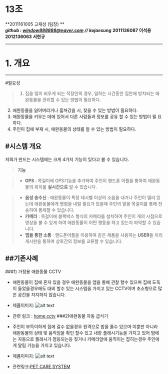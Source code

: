 # 13조
**2011161005 고재성 (팀장)   **    
 ***github : window888888@naver.com // kojaesung***
**2011136087 이석용**
**2012136063 서현규**

-----------------


# 1. 개요                                
-------------------
#필요성

>1. 집을 많이 비우게 되는 직장인의 경우, 일하는 시간동안 집안에 방치되는 애완동물을 관리할 수 있는 방법이 필요하다.
2. 애완동물을 잃어버리거나 훔쳐갔을 시, 찾을 수 있는 방법이 필요하다.
3. 애완동물을 키우는 데에 있어서 다른 사람들과 정보를 공유 할 수 있는 방법이 필  	요하다.
4. 주인이 집에 부재 시, 애완동물의 상태를 알 수 있는 방법이 필요하다. 


#시스템 개요
-------------

저희가 만드는 시스템에는 크게 4가지 기능이 있다고 볼 수 있습니다.
> **기능**

> - **GPS** : 목걸이에 GPS기능을 추가하여 주인이 핸드폰 어플을 통하여 애완동물의 위치를 **실시간으로** 알 수 있습니다.

 > - **음성 송수신** : 애완동물이 특정 데시벨 이상의 소음을 내거나 주인이 멀리 있는데 애완동물에게 명령을 내릴 필요가 있을때 주인의 말을 목걸이를 통해 전송하여 통제할 수 있습니다.
 > - **카메라** : 목걸이에 블랙박스 형식의 카메라를 설치하여 주인이 개의 시점으로 영상을 볼 수 있게 하여 애완동물이 어떤 행동을 하고 있는지 파악할 수 있습니다.
 > - **앱을 통한 소통** : 핸드폰어플을 이용하여 같은 제품을 사용하는 **USER**들 끼리 게시판을 통하여 상호간의 정보를 교류할 수 있습니다.


##기존사례
-------------
###1) 가정용 애완동물 CCTV
- 애완동물이 집에 혼자 있을 경우 애완동물을 앱을 통해 관찰 할수  있으며 집에 도둑이 들었을경우에도 대비 할수 있는 시스템을 가지고 있는 CCTV이며 초소형으로 많은 공간을 차지하지 않습니다.
- 제품이미지:
![alt text](http://cfile232.uf.daum.net/image/25152D41580DE2C7289287)
- 관련 링크 : [home cctv](http://blog.daum.net/tinghao888/1064)
###2)애완동물  자동 급식기
- 주인이 부득이하게 집에 갈수 없을경우 원격으로 밥을 줄수 있으며 이뿐만 아니라 애완동물의 상태 및 움직임을 확인 할수 있고 내장 플래시기능을 가지고 있어 밤에는 자동으로 플래시가 점등되는등 짖거나 카메라앞에 움직이는 잡히는경우 주인에게 알림 기능을 가지고 있습니다.

- 제품이미지:
![alt text](http://www.nemopan.com/files/attach/images/2580/262/661/007/%EC%9E%90%EB%8F%99%EA%B8%89%EC%8B%9D%EA%B8%B0-%ED%8E%AB%EC%8A%A4%ED%85%8C%EC%9D%B4%EC%85%98.jpg)

- 관련링크:[PET CARE SYSTEM](http://www.nemopan.com/7661262)